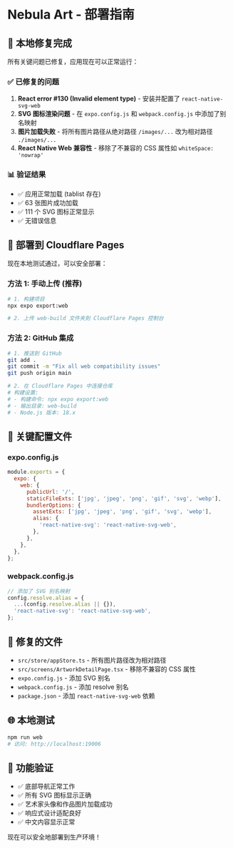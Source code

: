 # Nebula Art - 部署指南

## 🎉 本地修复完成

所有关键问题已修复，应用现在可以正常运行：

### ✅ 已修复的问题

1. **React error #130 (Invalid element type)** - 安装并配置了 `react-native-svg-web`
2. **SVG 图标渲染问题** - 在 `expo.config.js` 和 `webpack.config.js` 中添加了别名映射
3. **图片加载失败** - 将所有图片路径从绝对路径 `/images/...` 改为相对路径 `./images/...`
4. **React Native Web 兼容性** - 移除了不兼容的 CSS 属性如 `whiteSpace: 'nowrap'`

### 📊 验证结果

- ✅ 应用正常加载 (tablist 存在)
- ✅ 63 张图片成功加载
- ✅ 111 个 SVG 图标正常显示
- ✅ 无错误信息

## 🚀 部署到 Cloudflare Pages

现在本地测试通过，可以安全部署：

### 方法 1: 手动上传 (推荐)

```bash
# 1. 构建项目
npx expo export:web

# 2. 上传 web-build 文件夹到 Cloudflare Pages 控制台
```

### 方法 2: GitHub 集成

```bash
# 1. 推送到 GitHub
git add .
git commit -m "Fix all web compatibility issues"
git push origin main

# 2. 在 Cloudflare Pages 中连接仓库
# 构建设置:
# - 构建命令: npx expo export:web
# - 输出目录: web-build
# - Node.js 版本: 18.x
```

## 🔧 关键配置文件

### expo.config.js
```javascript
module.exports = {
  expo: {
    web: {
      publicUrl: '/',
      staticFileExts: ['jpg', 'jpeg', 'png', 'gif', 'svg', 'webp'],
      bundlerOptions: {
        assetExts: ['jpg', 'jpeg', 'png', 'gif', 'svg', 'webp'],
        alias: {
          'react-native-svg': 'react-native-svg-web',
        },
      },
    },
  },
};
```

### webpack.config.js
```javascript
// 添加了 SVG 别名映射
config.resolve.alias = {
  ...(config.resolve.alias || {}),
  'react-native-svg': 'react-native-svg-web',
};
```

## 📝 修复的文件

- `src/store/appStore.ts` - 所有图片路径改为相对路径
- `src/screens/ArtworkDetailPage.tsx` - 移除不兼容的 CSS 属性
- `expo.config.js` - 添加 SVG 别名
- `webpack.config.js` - 添加 resolve 别名
- `package.json` - 添加 `react-native-svg-web` 依赖

## 🌐 本地测试

```bash
npm run web
# 访问: http://localhost:19006
```

## 📱 功能验证

- ✅ 底部导航正常工作
- ✅ 所有 SVG 图标显示正确
- ✅ 艺术家头像和作品图片加载成功
- ✅ 响应式设计适配良好
- ✅ 中文内容显示正常

现在可以安全地部署到生产环境！
